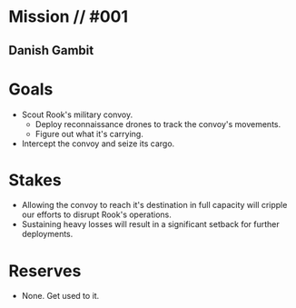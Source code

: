 # Mission // #001
## Danish Gambit
# Goals
- Scout Rook's military convoy.
  - Deploy reconnaissance drones to track the convoy's movements.
  - Figure out what it's carrying.
- Intercept the convoy and seize its cargo.

# Stakes
- Allowing the convoy to reach it's destination in full capacity will cripple our efforts to disrupt Rook's operations.
- Sustaining heavy losses will result in a significant setback for further deployments.

# Reserves
- None. Get used to it.
